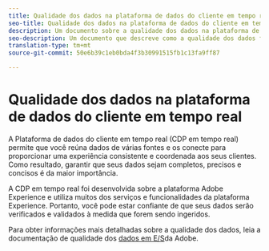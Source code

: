 ```yaml
---
title: Qualidade dos dados na plataforma de dados do cliente em tempo real
seo-title: Qualidade dos dados na plataforma de dados do cliente em tempo real da Adobe
description: Um documento sobre a qualidade dos dados na plataforma de dados do cliente em tempo real
seo-description: Um documento que descreve como a qualidade dos dados funciona por meio da ingestão em lote e de dados na Plataforma de dados do cliente em tempo real da Adobe
translation-type: tm+mt
source-git-commit: 50e6b39c1eb0bda4f3b30991515fb1c13fa9ff87

---
```



# Qualidade dos dados na plataforma de dados do cliente em tempo real

A Plataforma de dados do cliente em tempo real (CDP em tempo real) permite que você reúna dados de várias fontes e os conecte para proporcionar uma experiência consistente e coordenada aos seus clientes. Como resultado, garantir que seus dados sejam completos, precisos e concisos é da maior importância.

A CDP em tempo real foi desenvolvida sobre a plataforma Adobe Experience e utiliza muitos dos serviços e funcionalidades da plataforma Experience. Portanto, você pode estar confiante de que seus dados serão verificados e validados à medida que forem sendo ingeridos.

Para obter informações mais detalhadas sobre a qualidade dos dados, leia a documentação de qualidade dos [dados em E/S](../../ingestion/quality/overview.md)da Adobe.